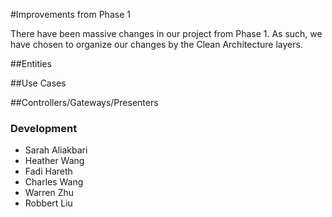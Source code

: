 #Improvements from Phase 1

There have been massive changes in our project from Phase 1. As such, we have chosen to organize our changes by the Clean Architecture layers.

##Entities


##Use Cases


##Controllers/Gateways/Presenters










### Development
- Sarah Aliakbari
- Heather Wang
- Fadi Hareth
- Charles Wang
- Warren Zhu
- Robbert Liu